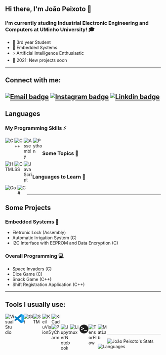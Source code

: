 ## Hi there, I'm João Peixoto 👋
### I'm currently studing Industrial Electronic Engineering and Computers at UMinho University! 🎓

- 🔭 3rd year Student
- 🌱 Embedded Systems
- ⚡ Artificial Intelligence Enthusiastic 
- 🥅 2021: New projects soon

---

## Connect with me:

[![Email badge](https://img.shields.io/badge/-Email-c71610?style=for-the-badge&logo=Gmail&logoColor=white)](mailto:joaopeixotooficial@gmail.com)
[![Instagram badge](https://img.shields.io/badge/-@joaopeixoto_01-critical?style=for-the-badge&logo=Instagram&logoColor=white)](https://www.instagram.com/joaopeixoto_01/)
[![Linkdin badge](https://img.shields.io/badge/LinkedIn-0077B5?style=for-the-badge&logo=linkedin&logoColor=white)](https://www.linkedin.com/in/jo%C3%A3o-peixoto-667a8821a/)
---

## Languages 

### My Programming Skills ⚡
<img align="left" alt="C" width="30px" src="https://upload.wikimedia.org/wikipedia/commons/1/18/C_Programming_Language.svg" />
<img align="left" alt="C++" width="30px" src="https://upload.wikimedia.org/wikipedia/commons/1/18/ISO_C%2B%2B_Logo.svg" />
<img align="left" alt="Assembly" width="30px" src="https://cdn.fileinfo.com/img/icons/files/128/asm-5072.png" />
<img align="left" alt="Python" width="30px" src="https://upload.wikimedia.org/wikipedia/commons/thumb/c/c3/Python-logo-notext.svg/110px-Python-logo-notext.svg.png" />
</br>

### Some Topics 🧒
<img align="left" alt="HTML" width="30px" src="https://image.flaticon.com/icons/png/512/174/174854.png" />
<img align="left" alt="CSS" width="30px" src="https://image.flaticon.com/icons/png/512/732/732190.png" />
<img align="left" alt="JavaScript" width="28px" src="https://www.pngix.com/pngfile/big/150-1506301_computer-icons-logo-brand-javascript-angle-javascript-logo.png" />
</br>

### Languages to Learn 🙏
<img align="left" alt="Go" width="40px" height="30px" src="https://upload.wikimedia.org/wikipedia/commons/0/05/Go_Logo_Blue.svg" />
<img align="left" alt="C#" width="30px" src="https://image.flaticon.com/icons/png/512/381/381704.png" />
</br>

---

## Some Projects 

### Embedded Systems 🚀
- Eletronic Lock (Assembly)
- Automatic Irrigation System (C)
- I2C Interface with EEPROM and Data Encryption (C)

### Overall Programming 💻
- Space Invaders (C)
- Dice Game (C)
- Snack Game (C++)
- Shift Registration Application (C++)

---

## Tools I usually use:

<img align="left" alt="Visual Studio" width="30px" src="https://upload.wikimedia.org/wikipedia/commons/5/59/Visual_Studio_Icon_2019.svg" />
<img align="left" alt="Visual Studio Code" width="30px" src="https://raw.githubusercontent.com/github/explore/80688e429a7d4ef2fca1e82350fe8e3517d3494d/topics/visual-studio-code/visual-studio-code.png" />
<img align="left" alt="Git" width="30px" src="https://upload.wikimedia.org/wikipedia/commons/thumb/e/e0/Git-logo.svg/1200px-Git-logo.svg.png" />
<img align="left" alt="STM" width="30px" src="https://www.cynetis-embedded.com/assets/svg/st-stm32-logo.svg" />
<img align="left" alt="Keil uVision5" width="30px" down="3px" src="https://upload.wikimedia.org/wikipedia/en/8/8d/Keil_logo.svg" />
<img align="left" alt="KiCad" width="30px" src="https://upload.wikimedia.org/wikipedia/commons/5/59/KiCad-Logo.svg" />
</br></br>
<img align="left" alt="PyCharm" width="30px" src="https://upload.wikimedia.org/wikipedia/commons/thumb/1/1d/PyCharm_Icon.svg/1200px-PyCharm_Icon.svg.png" />
<img align="left" alt="JupyterNotebook" width="30px" src="https://4.bp.blogspot.com/-BD3ZGiGy9Ms/WuJdYMbSh3I/AAAAAAACPrc/jePCk-BAX_g3_BED91p_zFgqDBJ4lR_JQCLcBGAs/s1600/jupyter.png" />
<img align="left" alt="Linux" width="30px" src="https://upload.wikimedia.org/wikipedia/commons/3/35/Tux.svg" />
<img align="left" alt="Terminal" width="30px" src="https://raw.githubusercontent.com/github/explore/80688e429a7d4ef2fca1e82350fe8e3517d3494d/topics/terminal/terminal.png" />
<img align="left" alt="TensorFlow" width="30px" src="https://upload.wikimedia.org/wikipedia/commons/thumb/2/2d/Tensorflow_logo.svg/1200px-Tensorflow_logo.svg.png" />
<img align="left" alt="MatLab" width="30px" src="https://upload.wikimedia.org/wikipedia/commons/2/21/Matlab_Logo.png" />

</br>

---

![João Peixoto's Stats](https://github-readme-stats.vercel.app/api?username=joaopeixoto13&&show_icons=true&title_color=ffffff&icon_color=bb2acf&text_color=daf7dc&bg_color=151515)
![Languages](https://github-readme-stats.vercel.app/api/top-langs/?username=joaopeixoto13&show_icons=true&theme=radical)



